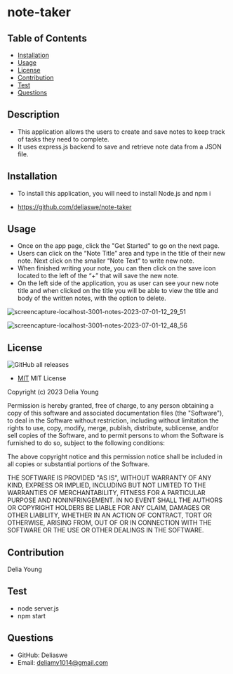 # note-taker

## Table of Contents

- [Installation](#installation)
- [Usage](#usage)
- [License](#license)
- [Contribution](#contribution)
- [Test](#test)
- [Questions](#questions)

## Description

- This application allows the users to create and save notes to keep track of tasks they need to complete.
- It uses express.js backend to save and retrieve note data from a JSON file.

## Installation
- To install this application, you will need to install Node.js and npm i

- https://github.com/deliaswe/note-taker

## Usage
- Once on the app page, click the "Get Started" to go on the next page.
- Users can click on the “Note Title” area and type in the title of their new note. Next click on the smaller “Note Text” to write new note.
- When finished writing your note, you can then click on the save icon located to the left of the “+” that will save the new note.
- On the left side of the application, you as user can see your new note title and when clicked on the title you will be able to view the title and body of the written notes, with the option to delete.

![screencapture-localhost-3001-notes-2023-07-01-12_29_51](https://github.com/deliaswe/note-taker/assets/113808453/980f9f7f-2b48-450f-90fa-18deb1a0aa34)

![screencapture-localhost-3001-notes-2023-07-01-12_48_56](https://github.com/deliaswe/note-taker/assets/113808453/96416cbb-e0a3-4788-9bce-24384036ca34)


## License
![GitHub all releases](https://img.shields.io/github/downloads/deliaswe/Professional-Readme-Generator/total?label=Delia%20young&logo=github&logoColor=%23ff69b4&style=for-the-badge)
- [MIT](#MIT)
MIT License

Copyright (c) 2023 Delia Young

Permission is hereby granted, free of charge, to any person obtaining a copy
of this software and associated documentation files (the "Software"), to deal
in the Software without restriction, including without limitation the rights
to use, copy, modify, merge, publish, distribute, sublicense, and/or sell
copies of the Software, and to permit persons to whom the Software is
furnished to do so, subject to the following conditions:

The above copyright notice and this permission notice shall be included in all
copies or substantial portions of the Software.

THE SOFTWARE IS PROVIDED "AS IS", WITHOUT WARRANTY OF ANY KIND, EXPRESS OR
IMPLIED, INCLUDING BUT NOT LIMITED TO THE WARRANTIES OF MERCHANTABILITY,
FITNESS FOR A PARTICULAR PURPOSE AND NONINFRINGEMENT. IN NO EVENT SHALL THE
AUTHORS OR COPYRIGHT HOLDERS BE LIABLE FOR ANY CLAIM, DAMAGES OR OTHER
LIABILITY, WHETHER IN AN ACTION OF CONTRACT, TORT OR OTHERWISE, ARISING FROM,
OUT OF OR IN CONNECTION WITH THE SOFTWARE OR THE USE OR OTHER DEALINGS IN THE
SOFTWARE.

## Contribution
Delia Young
## Test
- node server.js
- npm start

## Questions
* GitHub: Deliaswe
* Email: deliamy1014@gmail.com
